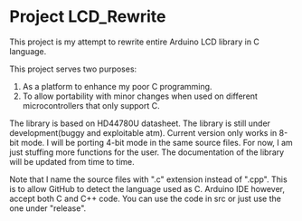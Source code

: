 # Project LCD_Rewrite

This project is my attempt to rewrite entire Arduino LCD library in C language.

This project serves two purposes:
  1. As a platform to enhance my poor C programming.
  2. To allow portability with minor changes when used on different microcontrollers that only support C.
  
The library is based on HD44780U datasheet. The library is still under development(buggy and exploitable atm). Current version only works in 8-bit mode. I will be porting 4-bit mode in the same source files. For now, I am just stuffing more functions for the user. The documentation of the library will be updated from time to time.

Note that I name the source files with ".c" extension instead of ".cpp". This is to allow GitHub to detect the language used as C. Arduino IDE however, accept both C and C++ code. You can use the code in src or just use the one under "release".
